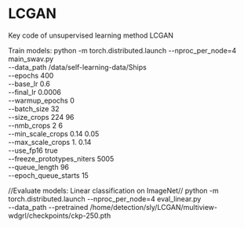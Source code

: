 # LCGAN
Key code of unsupervised learning method LCGAN


Train models:
python -m torch.distributed.launch --nproc_per_node=4 main_swav.py \
--data_path /data/self-learning-data/Ships \
--epochs 400 \
--base_lr 0.6 \
--final_lr 0.0006 \
--warmup_epochs 0 \
--batch_size 32 \
--size_crops 224 96 \
--nmb_crops 2 6 \
--min_scale_crops 0.14 0.05 \
--max_scale_crops 1. 0.14 \
--use_fp16 true \
--freeze_prototypes_niters 5005 \
--queue_length 96 \
--epoch_queue_starts 15




//Evaluate models: Linear classification on ImageNet//
python -m torch.distributed.launch --nproc_per_node=4 eval_linear.py \
--data_path 
--pretrained /home/detection/sly/LCGAN/multiview-wdgrl/checkpoints/ckp-250.pth

